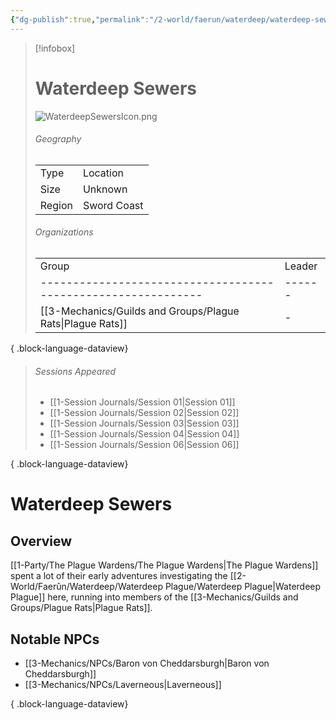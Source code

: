 ```yaml
---
{"dg-publish":true,"permalink":"/2-world/faerun/waterdeep/waterdeep-sewers/","tags":["Category/Settlement"],"created":"2025-02-23T11:37:41.720-05:00","updated":"2025-02-25T21:46:54.088-05:00"}
---
```


> [!infobox]
> # Waterdeep Sewers 
> ![WaterdeepSewersIcon.png](/img/user/z_Assets/WaterdeepSewersIcon.png)
> ###### Geography
> |   |   |
> |---|---|
> |Type | Location |
> |Size | Unknown |
> |Region | Sword Coast |
> ###### Organizations
> |   |   |
> |---|---|
>  | Group                                                         | Leader |
> | ------------------------------------------------------------- | ------ |
> | [[3-Mechanics/Guilds and Groups/Plague Rats\|Plague Rats]] | \-     |
> 
{ .block-language-dataview}
> ###### Sessions Appeared
>  - [[1-Session Journals/Session 01\|Session 01]]
> - [[1-Session Journals/Session 02\|Session 02]]
> - [[1-Session Journals/Session 03\|Session 03]]
> - [[1-Session Journals/Session 04\|Session 04]]
> - [[1-Session Journals/Session 06\|Session 06]]
> 
{ .block-language-dataview}
# Waterdeep Sewers
## Overview
[[1-Party/The Plague Wardens/The Plague Wardens\|The Plague Wardens]] spent a lot of their early adventures investigating the [[2-World/Faerûn/Waterdeep/Waterdeep Plague/Waterdeep Plague\|Waterdeep Plague]] here, running into members of the [[3-Mechanics/Guilds and Groups/Plague Rats\|Plague Rats]].

## Notable NPCs
- [[3-Mechanics/NPCs/Baron von Cheddarsburgh\|Baron von Cheddarsburgh]]
- [[3-Mechanics/NPCs/Laverneous\|Laverneous]]

{ .block-language-dataview}
